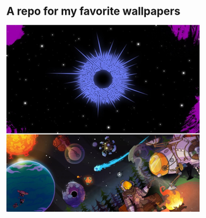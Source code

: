 # A repo for my favorite wallpapers
![Eye_of_the_Universe](https://raw.githubusercontent.com/Fhraze/wallpapers/master/OuterWildsEye.jpg)
![Eye_of_the_Universe](https://raw.githubusercontent.com/Fhraze/wallpapers/master/OuterWildsUW.jpg)
